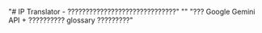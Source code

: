"# IP Translator - ??????????????????????????????" 
"" 
"??? Google Gemini API + ?????????? glossary ?????????" 
